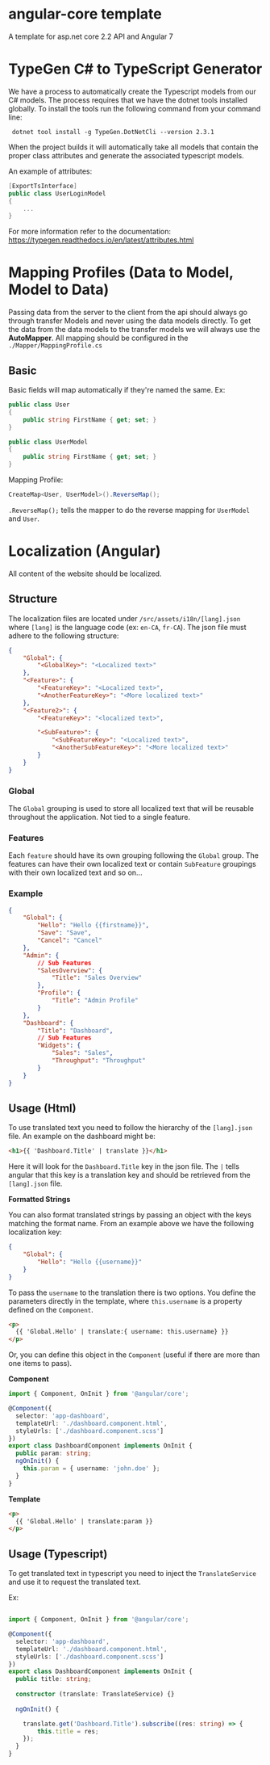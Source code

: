 # angular-core template
A template for asp.net core 2.2 API and Angular 7

# TypeGen C# to TypeScript Generator

We have a process to automatically create the Typescript models from our C# models. The process requires that we have the dotnet tools installed globally. To install the tools run the following command from your command line:

```
 dotnet tool install -g TypeGen.DotNetCli --version 2.3.1
```
When the project builds it will automatically take all models that contain the proper class attributes and generate the associated typescript models.

An example of attributes:
```c#
[ExportTsInterface]
public class UserLoginModel
{
    ...
}
```
For more information refer to the documentation: https://typegen.readthedocs.io/en/latest/attributes.html


# Mapping Profiles (Data to Model, Model to Data)

Passing data from the server to the client from the api should always go through transfer Models and never using the data models directly. To get the data from the data models to the transfer models we will always use the **AutoMapper**. All mapping should be configured in the `./Mapper/MappingProfile.cs`

## Basic 
Basic fields will map automatically if they're named the same. Ex:
```C#
public class User 
{
    public string FirstName { get; set; }
}
```
```C#
public class UserModel
{
    public string FirstName { get; set; }
}
```

Mapping Profile:
```c#
CreateMap<User, UserModel>().ReverseMap();
```

`.ReverseMap();` tells the mapper to do the reverse mapping for `UserModel` and `User`.

# Localization (Angular)

All content of the website should be localized.

## Structure

The localization files are located under `/src/assets/i18n/[lang].json` where `[lang]` is the language code (ex: `en-CA`, `fr-CA`).
The json file must adhere to the following structure:
```json 
{
    "Global": {
        "<GlobalKey>": "<Localized text>"
    },
    "<Feature>": {
        "<FeatureKey>": "<Localized text>",
        "<AnotherFeatureKey>": "<More localized text>"
    },
    "<Feature2>": {
        "<FeatureKey>": "<localized text>",

        "<SubFeature>": {
            "<SubFeatureKey>": "<Localized text>",
            "<AnotherSubFeatureKey>": "<More localized text>"
        }
    }
}
```
### Global
The `Global` grouping is used to store all localized text that will be reusable throughout the application. Not tied to a single feature.

### Features
Each `feature` should have its own grouping following the `Global` group. The features can have their own localized text or contain `SubFeature` groupings with their own localized text and so on...

### Example
```json
{
    "Global": {
        "Hello": "Hello {{firstname}}",
        "Save": "Save",
        "Cancel": "Cancel"
    },
    "Admin": {
        // Sub Features
        "SalesOverview": {
            "Title": "Sales Overview"
        },
        "Profile": {
            "Title": "Admin Profile"
        }
    },
    "Dashboard": {
        "Title": "Dashboard",
        // Sub Features
        "Widgets": {
            "Sales": "Sales",
            "Throughput": "Throughput"
        }
    }
}
```

## Usage (Html)

To use translated text you need to follow the hierarchy of the `[lang].json` file. 
An example on the dashboard might be:
```html
<h1>{{ 'Dashboard.Title' | translate }}</h1>
```
Here it will look for the `Dashboard.Title` key in the json file. The `|` tells angular that this key is a translation key and should be retrieved from the `[lang].json` file.

**Formatted Strings**

You can also format translated strings by passing an object with the keys matching the format name. From an example above we have the following localization key:
```json
{
    "Global": {
        "Hello": "Hello {{username}}"
    }
}
```
To pass the `username` to the translation there is two options. 
You define the parameters directly in the template, where `this.username` is a property defined on the `Component`.
```html
<p>
  {{ 'Global.Hello' | translate:{ username: this.username} }}
</p>
```
Or, you can define this object in the `Component` (useful if there are more than one items to pass).

**Component**
```ts
import { Component, OnInit } from '@angular/core';

@Component({
  selector: 'app-dashboard',
  templateUrl: './dashboard.component.html',
  styleUrls: ['./dashboard.component.scss']
})
export class DashboardComponent implements OnInit {
  public param: string;
  ngOnInit() {
    this.param = { username: 'john.doe' };
  }
}
```
**Template**
```html
<p>
  {{ 'Global.Hello' | translate:param }}
</p>
```

## Usage (Typescript)
To get translated text in typescript you need to inject the `TranslateService` and use it to request the translated text.

Ex:
```ts

import { Component, OnInit } from '@angular/core';

@Component({
  selector: 'app-dashboard',
  templateUrl: './dashboard.component.html',
  styleUrls: ['./dashboard.component.scss']
})
export class DashboardComponent implements OnInit {
  public title: string;
  
  constructor (translate: TranslateService) {}
  
  ngOnInit() {

    translate.get('Dashboard.Title').subscribe((res: string) => {
        this.title = res;
    });
  }
}
```
